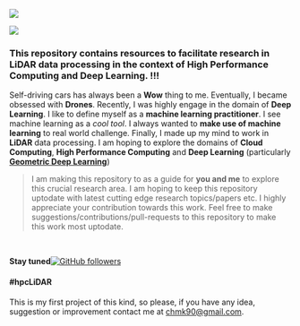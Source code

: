 
![](images/logo5.png)

![](https://img.shields.io/badge/Uploaded-1%25-green.svg)  


### This repository contains resources to facilitate research in LiDAR data processing in the context of High Performance Computing and Deep Learning. !!!

Self-driving cars has always been a **Wow** thing to me. Eventually, I became obsessed with **Drones**. Recently, I was highly engage in the domain of **Deep Learning**. I like to define myself as a **machine learning practitioner**. I see machine learning as a *cool tool*. I always wanted to **make use of machine learning** to real world challenge. Finally, I made up my mind to work in **LiDAR** data processing. I am hoping to explore the domains of **Cloud Computing**, **High Performance Computing** and **Deep Learning** (particularly [**Geometric Deep Learning**](http://geometricdeeplearning.com/))

> I am making this repository to as a guide for **you and me** to explore this crucial research area. I am hoping to keep this repository uptodate with latest cutting edge research topics/papers etc. I highly appreciate your contribution towards this work. Feel free to make suggestions/contributions/pull-requests to this repository to make this work most uptodate. 


<br>

**Stay tuned**[![GitHub followers](https://img.shields.io/github/followers/espadrine.svg?style=social&label=Follow)](https://github.com/0xchamin)
#### #hpcLiDAR

This is my first project of this kind, so please, if you have any idea, suggestion or improvement contact me at chmk90@gmail.com.

<!--
To learn Deep Learning, Computer Vision or Natural Language Processing [check my 1-Year-ML-Journey](https://github.com/andri27-ts/1-Year-ML-Journey)

### Prerequisites
* Programming knowladge in Python
* Object Oriented Concepts in Java/C++
* Understanding concepts of C programming ([Pointers, Memory Management](https://www.youtube.com/playlist?list=PL2_aWCzGMAwLZp6LMUKI3cc7pgGsasm2_))
* Basic Knowladge in Deep Learning ([MLP, CNN and RNN])(https://www.fast.ai/)

<!--
## Index
 - **[Week 1 - Introduction](https://github.com/andri27-ts/60_Days_RL_Challenge#week-1---introduction)**
 - **[Week 2 - RL Basics](https://github.com/andri27-ts/60_Days_RL_Challenge#week-2---rl-basics-mdp-dynamic-programming-and-model-free-control)**
 - **[Week 3 - Value Function Approximation and DQN](https://github.com/andri27-ts/60_Days_RL_Challenge#week-3---value-function-approximation-and-dqn)**
 - **[Week 4 - Policy gradient methods and A2C](https://github.com/andri27-ts/60_Days_RL_Challenge#week-4---policy-gradient-methods-and-a2c)**
 - **[Week 5 - Advanced Policy Gradients - TRPO & PPO](https://github.com/andri27-ts/60_Days_RL_Challenge#week-5---advanced-policy-gradients---trpo--ppo)**
 - **[Week 6 - Evolution Strategies and Genetic Algorithms](https://github.com/andri27-ts/60_Days_RL_Challenge#week-6---evolution-strategies-and-genetic-algorithms)**
 - **[Week 7 - Model-Based reinforcement learning](https://github.com/andri27-ts/60_Days_RL_Challenge#week-7---model-based-reinforcement-learning)**
 - **[Week 8 - Advanced Concepts and Project Of Your Choice](https://github.com/andri27-ts/60_Days_RL_Challenge/blob/master/README.md#week-8---advanced-concepts-and-project-of-your-choice)**
 - **[Last 4 days - Review + Sharing](https://github.com/andri27-ts/60_Days_RL_Challenge/blob/master/README.md#last-4-days---review--sharing)**
 - **[Best resources](https://github.com/andri27-ts/60_Days_RL_Challenge#best-resources)**
 - **[Additional resources](https://github.com/andri27-ts/60_Days_RL_Challenge#additional-resources)**

<br>
<!--
## Week 1 - Introduction

- **[An introduction to Reinforcement Learning](https://www.youtube.com/watch?v=JgvyzIkgxF0) by Arxiv Insights**
- **[Introduction and course overview](https://www.youtube.com/watch?v=Q4kF8sfggoI&index=1&list=PLkFD6_40KJIznC9CDbVTjAF2oyt8_VAe3) - CS294 by Levine**
- **[Deep Reinforcement Learning: Pong from Pixels](http://karpathy.github.io/2016/05/31/rl/) by Karpathy**
<!--
---
<!--
#### Suggested
<!--
- Great introductory paper: [Deep Reinforcement Learning: An Overview](https://www.groundai.com/project/deep-reinforcement-learning-an-overview/)
- Start coding: [From Scratch: AI Balancing Act in 50 Lines of Python](https://towardsdatascience.com/from-scratch-ai-balancing-act-in-50-lines-of-python-7ea67ef717)
<!--
<br>
<!--
## Week 2 - RL Basics: *MDP, Dynamic Programming and Model-Free Control*
<!--
> Those who cannot remember the past are condemned to repeat it - **George Santayana**

<!--
This week, we will learn about the basic blocks of reinforcement learning, starting from the definition of the problem all the way through the estimation and optimization of the functions that are used to express the quality of a policy or state.
<!--
----
<!--
### Theoretical material
<!--
* **[Markov Decision Process](https://www.youtube.com/watch?v=lfHX2hHRMVQ&list=PLzuuYNsE1EZAXYR4FJ75jcJseBmo4KQ9-&index=2)** RL by David Silver
  * Markov Processes
  * Markov Decision Processes
<!--
- **[Planning by Dynamic Programming](https://www.youtube.com/watch?v=Nd1-UUMVfz4&list=PLzuuYNsE1EZAXYR4FJ75jcJseBmo4KQ9-&index=3)**  RL by David Silver
  * Policy iteration
  * Value iteration
<!--
* **[Model-Free Prediction](https://www.youtube.com/watch?v=PnHCvfgC_ZA&index=4&list=PLzuuYNsE1EZAXYR4FJ75jcJseBmo4KQ9-)**  RL by David Silver
  * Monte Carlo Learning
  * Temporal Difference Learning
  * TD(λ)
<!--
- **[Model-Free Control](https://www.youtube.com/watch?v=0g4j2k_Ggc4&list=PLzuuYNsE1EZAXYR4FJ75jcJseBmo4KQ9-&index=5)**  RL by David Silver
  * Ɛ-greedy policy iteration
  * GLIE Monte Carlo Search
  * SARSA
  * Importance Sampling
<!--
----
<!--
### Project of the Week
<!--
[Q-learning applied to FrozenLake](Week2/frozenlake_Qlearning.ipynb). For exercise, you can solve the game using SARSA or implement Q-learning by yourself. In the former case, only few changes are needed.
<!--
----

#### Papers to read
- :books: Read chapters 3,4,5,6,7 of [Reinforcement Learning An Introduction - Sutton, Barto](https://web.stanford.edu/class/psych209/Readings/SuttonBartoIPRLBook2ndEd.pdf)
- :tv: [Value functions introduction](https://www.youtube.com/watch?v=k1vNh4rNYec&index=6&list=PLkFD6_40KJIznC9CDbVTjAF2oyt8_VAe3) - DRL UC Berkley by Sergey Levine

<br>

## Week 3 - Value Function Approximation and DQN

This week we'll learn more advanced concepts and apply deep neural network to Q-learning algorithms.

----

### Theoretical material

#### Lectures
- **[Value functions approximation](https://www.youtube.com/watch?v=UoPei5o4fps&list=PLqYmG7hTraZDM-OYHWgPebj2MfCFzFObQ&index=6) - RL by David Silver**
  - Differentiable function approximators
  - Incremental methods
  - Batch methods (DQN)

* **[Advanced Q-learning algorithms](https://www.youtube.com/watch?v=nZXC5OdDfs4&list=PLkFD6_40KJIznC9CDbVTjAF2oyt8_VAe3&index=7) - DRL UC Berkley by Sergey Levine**
  - Replay Buffer
  - Double Q-learning
  - Continous actions (NAF,DDPG)
  - Pratical tips


#### Papers

##### Must Read
 - [Playing Atari with Deep Reinforcement Learning](https://arxiv.org/pdf/1312.5602.pdf) - 2013
 - [Human-level control through deep reinforcement learning](https://storage.googleapis.com/deepmind-media/dqn/DQNNaturePaper.pdf) - 2015
 - [Rainbow: Combining Improvements in Deep Reinforcement Learning](https://arxiv.org/pdf/1710.02298.pdf) - 2017

##### Extensions of DQN
 - [Deep Reinforcement Learning with Double Q-learning](https://arxiv.org/pdf/1509.06461.pdf) - 2015
 - [Prioritized Experience Replay](https://arxiv.org/pdf/1511.05952.pdf) - 2015
 - [Dueling Network Architectures for Deep Reinforcement Learning](http://proceedings.mlr.press/v48/wangf16.pdf) - 2016
 - [Noisy networks for exploration](https://arxiv.org/pdf/1706.10295.pdf) - 2017
 - [Distributional Reinforcement Learning with Quantile Regression](https://arxiv.org/pdf/1710.10044.pdf) - 2017

----

### Project of the Week

[**DQN and some variants applied to Pong**](Week3)

This week the goal is to develop a DQN algorithm to play an Atari game. To make it more interesting I developed three extensions of DQN: **Double Q-learning**, **Multi-step learning**, **Dueling networks** and **Noisy Nets**. Play with them, and if you feel confident, you can implement Prioritized replay, Dueling networks or Distributional RL. To know more about these improvements read the papers!

-----

#### Suggested
  - :tv: [Deep Reinforcement Learning in the Enterprise: Bridging the Gap from Games to Industry](https://www.youtube.com/watch?v=GOsUHlr4DKE)

<br>

## Week 4 - Policy gradient methods and A2C

Week 4 introduce Policy Gradient methods, a class of algorithms that optimize directly the policy. Also, you'll learn about Actor-Critic algorithms. These algorithms combine both policy gradient (the actor) and value function (the critic).

----

### Theoretical material

#### Lectures

* **[Policy gradient Methods](https://www.youtube.com/watch?v=KHZVXao4qXs&list=PLqYmG7hTraZDM-OYHWgPebj2MfCFzFObQ&index=7) - RL by David Silver**
  - Finite Difference Policy Gradient
  - Monte-Carlo Policy Gradient
  - Actor-Critic Policy Gradient

- **[Policy gradient intro](https://www.youtube.com/watch?v=XGmd3wcyDg8&t=0s&list=PLkFD6_40KJIxJMR-j5A1mkxK26gh_qg37&index=3) - CS294-112 by Sergey Levine (RECAP, optional)**
  - Policy Gradient (REINFORCE and Vanilla PG)
  - Variance reduction

* **[Actor-Critic](https://www.youtube.com/watch?v=Tol_jw5hWnI&list=PLkFD6_40KJIxJMR-j5A1mkxK26gh_qg37&index=4) - CS294-112 by Sergey Levine (More in depth)**
  - Actor-Critic
  - Discout factor
  - Actor-Critic algorithm design (batch mode or online)
  - state-dependent baseline

#### Papers

- [Policy Gradient methods for reinforcement learning with function approximation](https://papers.nips.cc/paper/1713-policy-gradient-methods-for-reinforcement-learning-with-function-approximation.pdf)
- [Asynchronous Methods for Deep Reinforcement Learning](https://arxiv.org/pdf/1602.01783.pdf)

---

### Project of the Week

[**Vanilla PG and A2C**](Week4)
The exercise of this week is to implement a policy gradient method or a more sophisticated actor-critic. In the repository you can find an implemented version of PG and A2C. Pay attention that A2C give me strange result. You can try to make it works or implement an [asynchronous version of A2C (A3C)](https://arxiv.org/pdf/1602.01783.pdf).

---

#### Suggested
  - :books: [Intuitive RL: Intro to Advantage-Actor-Critic (A2C)](https://hackernoon.com/intuitive-rl-intro-to-advantage-actor-critic-a2c-4ff545978752)
  - :books: [Asynchronous Actor-Critic Agents (A3C)](https://medium.com/emergent-future/simple-reinforcement-learning-with-tensorflow-part-8-asynchronous-actor-critic-agents-a3c-c88f72a5e9f2)

<br>

## Week 5 - Advanced Policy Gradients - TRPO & PPO

This week is about advanced policy gradient methods that improve the stability and the convergence of the "Vanilla" policy gradient methods. You'll learn and implement PPO, a RL algorithm developed by OpenAI and adopted in [OpenAI Five](https://blog.openai.com/openai-five/).

----

### Theoretical material

#### Lectures

- **[Advanced policy gradients](https://www.youtube.com/watch?v=ycCtmp4hcUs&t=0s&list=PLkFD6_40KJIznC9CDbVTjAF2oyt8_VAe3&index=15) - CS294-112 by Sergey Levine**
  - Problems with "Vanilla" Policy Gradient Methods
  - Policy Performance Bounds
  - Monotonic Improvement Theory
  - Algorithms: NPO, TRPO, PPO

* **[Natural Policy Gradients, TRPO, PPO](https://www.youtube.com/watch?v=xvRrgxcpaHY) - John Schulman, Berkey DRL Bootcamp - (RECAP, optional)**
  * Limitations of "Vanilla" Policy Gradient Methods
  * Natural Policy Gradient
  * Trust Region Policy Optimization, TRPO
  * Proximal Policy Optimization, PPO

#### Papers

- [Trust Region Policy Optimization](https://arxiv.org/pdf/1502.05477.pdf) - 2015
- [Proximal Policy Optimization Algorithms](https://arxiv.org/pdf/1707.06347.pdf) - 2017

---

### Project of the Week

This week, you have to implement PPO or TRPO. I suggest PPO given its simplicity (compared to TRPO). In the project folder [**Week5**](Week5) you can find an implementation of [**PPO that learn to play BipedalWalker**](Week5).
Furthermore, in the folder you can find other resources that will help you in the development of the project. Have fun!

To learn more about PPO read the [paper](https://arxiv.org/pdf/1707.06347.pdf) and take a look at the [Arxiv Insights's video](https://www.youtube.com/watch?v=5P7I-xPq8u8)

NB: the hyperparameters of the PPO implementation I released, can be tuned to improve the convergence.

---

#### Suggested
  - :books: To better understand PPO and TRPO: [The Pursuit of (Robotic) Happiness](https://towardsdatascience.com/the-pursuit-of-robotic-happiness-how-trpo-and-ppo-stabilize-policy-gradient-methods-545784094e3b)
  - :tv: [Nuts and Bolts of Deep RL](https://www.youtube.com/watch?v=8EcdaCk9KaQ&)
  - :books: PPO best practice: [Training with Proximal Policy Optimization](https://github.com/Unity-Technologies/ml-agents/blob/master/docs/Training-PPO.md)
  - :tv: [Explanation of the PPO algorithm by Arxiv Insights](https://www.youtube.com/watch?v=5P7I-xPq8u8)

<br>

## Week 6 - Evolution Strategies and Genetic Algorithms

In the last year, Evolution strategies (ES) and Genetic Algorithms (GA) has been shown to achieve comparable results to RL methods. They are derivate-free black-box algorithms that require more data than RL to learn but are able to scale up across thousands of CPUs. This week we'll look at this black-box algorithms.

----

### Material

- **Evolution Strategies**
  - [Intro to ES: A Visual Guide to Evolution Strategies](http://blog.otoro.net/2017/10/29/visual-evolution-strategies/)
  - [ES for RL: Evolving Stable Strategies](http://blog.otoro.net/2017/11/12/evolving-stable-strategies/)
  - [Derivative-free Methods - Lecture](https://www.youtube.com/watch?v=SQtOI9jsrJ0&feature=youtu.be)
  - [Evolution Strategies (paper discussion)](https://blog.openai.com/evolution-strategies/)
- **Genetic Algorithms**
  - [Introduction to Genetic Algorithms — Including Example Code](https://towardsdatascience.com/introduction-to-genetic-algorithms-including-example-code-e396e98d8bf3)


#### Papers

 - [Deep Neuroevolution: Genetic Algorithms are a Competitive Alternative for Training Deep Neural Networks for Reinforcement Learning](https://arxiv.org/pdf/1712.06567.pdf)
 - [Evolution Strategies as a Scalable Alternative to Reinforcement Learning](https://arxiv.org/pdf/1703.03864.pdf)

---

### Project of the Week
The project is to implement a ES or GA.
In the [**Week6 repository**](Week6) you can find a basic implementation of the paper [Evolution Strategies as a
Scalable Alternative to Reinforcement Learning](https://arxiv.org/pdf/1703.03864.pdf) to solve LunarLanderContinuous. You can modify it to play more difficult environments or add your ideas.

<br>

## Week 7 - Model-Based reinforcement learning

The algorithms studied up to now are model-free, meaning that they only choose the better action given a state. These algorithms achieve very good performance but require a lot of training data. Instead, model-based algorithms, learn the environment and plan the next actions accordingly to the model learned. These methods are more sample efficient than model-free but overall achieve worst performance. In this week you'll learn the theory behind these methods and implement one of the last algorithms.

----

### Material

- **Model-Based RL by Davide Silver (Deepmind) (concise version)**
  - [Integrating Learning and Planning](https://www.youtube.com/watch?v=ItMutbeOHtc&index=8&list=PLqYmG7hTraZDM-OYHWgPebj2MfCFzFObQ)
    - Model-Based RL Overview
    - Integrated architectures
    - Simulation-Based search
- **Model-Based RL by Sergey Levine (Berkley) (in depth version)**
  - [Learning dynamical systems from data](https://www.youtube.com/watch?v=yap_g0d7iBQ&index=9&list=PLkFD6_40KJIznC9CDbVTjAF2oyt8_VAe3)
    - Overview of model-based RL
    - Global and local models
    - Learning with local models and trust regions
  - [Learning policies by imitating optimal controllers](https://www.youtube.com/watch?v=AwdauFLan7M&list=PLkFD6_40KJIznC9CDbVTjAF2oyt8_VAe3&index=10)
    - Backpropagation into a policy with learned models
    - Guided policy search algorithm
    - Imitating optimal control with DAgger
  - [Advanced model learning and images](https://www.youtube.com/watch?v=vRkIwM4GktE&index=11&list=PLkFD6_40KJIznC9CDbVTjAF2oyt8_VAe3)
    - Models in latent space
    - Models directly in image space
    - Inverse models


#### Papers

 - [Imagination-Augmented Agents for Deep Reinforcement Learning - 2017](https://arxiv.org/pdf/1707.06203.pdf)
 - [Reinforcement learning with unsupervised auxiliary tasks - 2016](https://arxiv.org/pdf/1611.05397.pdf)
 - [Neural Network Dynamics for Model-Based Deep Reinforcement Learning with Model-Free Fine-Tuning - 2018](https://arxiv.org/pdf/1708.02596.pdf)

---

### Project of the Week

As a [project](Week7), I chose to implement the model-based algorithm described in this [paper](https://arxiv.org/pdf/1708.02596.pdf).
You can find my implementation [here](Week7).
NB: Instead of implementing it on Mujoco as in the paper, I used [RoboSchool](https://github.com/openai/roboschool), an open-source simulator for robot, integrated with OpenAI Gym.

---

#### Suggested
  - :books: [World Models - Can agents learn inside of their own dreams?](https://worldmodels.github.io/)

<br>

## Week 8 - Advanced Concepts and Project Of Your Choice

This last week is about advanced RL concepts and a project of your choice.

----

### Material

- Sergey Levine (Berkley)
  - [Connection between inference and control](https://www.youtube.com/watch?v=iOYiPhu5GEk&index=13&list=PLkFD6_40KJIznC9CDbVTjAF2oyt8_VAe3&t=0s)
  - [Inverse reinforcement learning](https://www.youtube.com/watch?v=-3BcZwgmZLk&index=14&list=PLkFD6_40KJIznC9CDbVTjAF2oyt8_VAe3&t=0s)
  - [Exploration (part 1)](https://www.youtube.com/watch?v=npi6B4VQ-7s&index=16&list=PLkFD6_40KJIznC9CDbVTjAF2oyt8_VAe3&t=0s)
  - [Exploration (part 2) and transfer learning](https://www.youtube.com/watch?v=0WbVUvKJpg4&index=17&list=PLkFD6_40KJIznC9CDbVTjAF2oyt8_VAe3&t=0s)
  - [Multi-task learning and transfer](https://www.youtube.com/watch?v=UqSx23W9RYE&index=18&list=PLkFD6_40KJIznC9CDbVTjAF2oyt8_VAe3&t=0s)
  - [Meta-learning and parallelism](https://www.youtube.com/watch?v=Xe9bktyYB34&index=18&list=PLkFD6_40KJIznC9CDbVTjAF2oyt8_VAe3)
  - [Advanced imitation learning and open problems](https://www.youtube.com/watch?v=mc-DtbhhiKA&index=20&list=PLkFD6_40KJIznC9CDbVTjAF2oyt8_VAe3&t=0s)
- David Silver (Deepmind)
  - [Classic Games](https://www.youtube.com/watch?v=N1LKLc6ufGY&feature=youtu.be)


 ---

### The final project
Here you can find some project ideas.
 - [Pommerman](https://www.pommerman.com/) (Multiplayer)
 - [AI for Prosthetics Challenge](https://www.crowdai.org/challenges/nips-2018-ai-for-prosthetics-challenge) (Challenge)
 - [Word Models](https://worldmodels.github.io/) (Paper implementation)
 - [Request for research OpenAI](https://blog.openai.com/requests-for-research-2/) (Research)
 - [Retro Contest](https://blog.openai.com/retro-contest/) (Transfer learning)


---

#### Suggested
* AlphaGo Zero
  - [Paper](https://www.nature.com/articles/nature24270.epdf?author_access_token=VJXbVjaSHxFoctQQ4p2k4tRgN0jAjWel9jnR3ZoTv0PVW4gB86EEpGqTRDtpIz-2rmo8-KG06gqVobU5NSCFeHILHcVFUeMsbvwS-lxjqQGg98faovwjxeTUgZAUMnRQ)
  - DeepMind blog post: [AlphaGo Zero: Learning from scratch](https://deepmind.com/blog/alphago-zero-learning-scratch/)
  - Arxiv Insights video: [How AlphaGo Zero works - Google DeepMind](https://www.youtube.com/watch?v=MgowR4pq3e8)
* OpenAI Five
  - OpenAI blog post: [OpenAI Five](https://blog.openai.com/openai-five/)
  - Arxiv Insights video: [OpenAI Five: Facing Human Pro's in Dota II](https://www.youtube.com/watch?v=0eO2TSVVP1Y)

<br>

## Last 4 days - Review + Sharing

Congratulation for completing the 60 Days RL Challenge!! Let me know if you enjoyed it and share it!

See you!

## Best resources

:tv: [Deep Reinforcement Learning](https://www.youtube.com/playlist?list=PLkFD6_40KJIznC9CDbVTjAF2oyt8_VAe3) - UC Berkeley class by Levine, check [here](http://rail.eecs.berkeley.edu/deeprlcourse/) their site.

:tv: [Reinforcement Learning course](https://www.youtube.com/watch?v=2pWv7GOvuf0&list=PLqYmG7hTraZDM-OYHWgPebj2MfCFzFObQ) - by David Silver, DeepMind. Great introductory lectures by Silver, a lead researcher on AlphaGo. They follow the book Reinforcement Learning by Sutton & Barto.

:notebook: [Reinforcement Learning: An Introduction](https://www.amazon.com/Reinforcement-Learning-Introduction-Adaptive-Computation/dp/0262193981/ref=sr_1_2?s=books&ie=UTF8&qid=1535898372&sr=1-2&keywords=reinforcement+learning+sutton) - by Sutton & Barto. The "Bible" of reinforcement learning. [Here](https://drive.google.com/file/d/1opPSz5AZ_kVa1uWOdOiveNiBFiEOHjkG/view) you can find the PDF draft of the second version.


## Additional resources

:books: [Awesome Reinforcement Learning](https://github.com/aikorea/awesome-rl). A curated list of resources dedicated to reinforcement learning

:books: [GroundAI on RL](https://www.groundai.com/?text=reinforcement+learning). Papers on reinforcement learning

